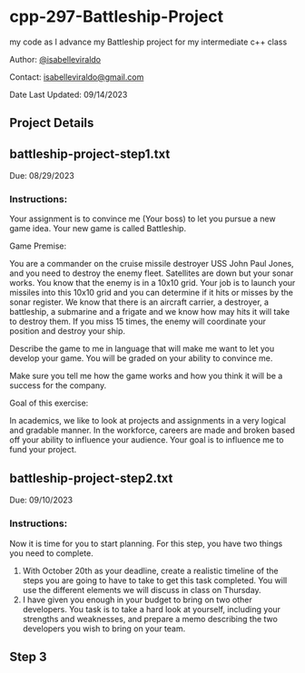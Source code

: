 # cpp-297-Battleship-Project
my code as I advance my Battleship project for my intermediate c++ class

Author: [@isabelleviraldo](https://github.com/isabelleviraldo)

Contact: isabelleviraldo@gmail.com

Date Last Updated: 09/14/2023

## Project Details

## battleship-project-step1.txt
Due: 08/29/2023

### Instructions:

Your assignment is to convince me (Your boss) to let you pursue a new game idea. Your new game is called Battleship.

Game Premise:

You are a commander on the cruise missile destroyer USS John Paul Jones, and you need to destroy the enemy fleet. Satellites are down but your sonar works. You know that the enemy is in a 10x10 grid. Your job is to launch your missiles into this 10x10 grid and you can determine if it hits or misses by the sonar register. We know that there is an aircraft carrier, a destroyer, a battleship, a submarine and a frigate and we know how may hits it will take to destroy them. If you miss 15 times, the enemy will coordinate your position and destroy your ship.

Describe the game to me in language that will make me want to let you develop your game. You will be graded on your ability to convince me.

Make sure you tell me how the game works and how you think it will be a success for the company.

Goal of this exercise:

In academics, we like to look at projects and assignments in a very logical and gradable manner. In the workforce, careers are made and broken based off your ability to influence your audience. Your goal is to influence me to fund your project.


## battleship-project-step2.txt
Due: 09/10/2023

### Instructions:

Now it is time for you to start planning. For this step, you have two things you need to complete.

1. With October 20th as your deadline, create a realistic timeline of the steps you are going to have to take to get this task completed. You will use the different elements we will discuss in class on Thursday.
2. I have given you enough in your budget to bring on two other developers. You task is to take a hard look at yourself, including your strengths and weaknesses, and prepare a memo describing the two developers you wish to bring on your team.

## Step 3

